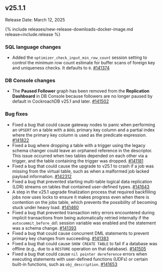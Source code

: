 ## v25.1.1

Release Date: March 12, 2025

{% include releases/new-release-downloads-docker-image.md release=include.release %}

<h3 id="v25-1-1-sql-language-changes">SQL language changes</h3>

- Added the `optimizer_check_input_min_row_count` session setting to control the minimum row count estimate for buffer scans of foreign key and uniqueness checks. It defaults to `0`.
 [#141374][#141374]

<h3 id="v25-1-1-db-console-changes">DB Console changes</h3>

- The **Paused Follower** graph has been removed from the **Replication Dashboard** in DB Console because followers are no longer paused by default in CockroachDB v25.1 and later.
 [#141502][#141502]

<h3 id="v25-1-1-bug-fixes">Bug fixes</h3>

- Fixed a bug that could cause gateway nodes to panic when performing an `UPSERT` on a table with a `BOOL` primary key column and a partial index where the primary key column is used as the predicate expression.
 [#141822][#141822]
- Fixed a bug where dropping a table with a trigger using the legacy schema changer could leave an orphaned reference in the descriptor. This issue occurred when two tables depended on each other via a trigger, and the table containing the trigger was dropped.
 [#141181][#141181]
- Fixed a bug that could cause the upgrade to v25.1 to crash if a job was missing from the virtual table, such as when a malformed job lacked payload information.
 [#142312][#142312]
- Fixed a bug that prevented starting multi-table logical data replication (LDR) streams on tables that contained user-defined types.
 [#141643][#141643]
- A step in the v25.1 upgrade finalization process that required backfilling jobs now uses locks to ensure it makes progress even when there is contention on the jobs table, which prevents the possibility of becoming stuck under heavy load.
 [#141460][#141460]
- Fixed a bug that prevented transaction retry errors encountered during implicit transactions from being automatically retried internally if the `autocommit_before_ddl` session variable was enabled and the statement was a schema change.
 [#141393][#141393]
- Fixed a bug that could cause concurrent DML statements to prevent primary key changes from succeeding.
 [#141383][#141383]
- Fixed a bug that could cause `SHOW CREATE TABLE` to fail if a database was offline (e.g., due to a `RESTORE` operation on that database).
 [#141505][#141505]
- Fixed a bug that could cause `nil pointer dereference` errors when executing statements with user-defined functions (UDFs) or certain built-in functions, such as `obj_description`.
 [#141653][#141653]


[#141383]: https://github.com/cockroachdb/cockroach/pull/141383
[#141505]: https://github.com/cockroachdb/cockroach/pull/141505
[#141374]: https://github.com/cockroachdb/cockroach/pull/141374
[#141502]: https://github.com/cockroachdb/cockroach/pull/141502
[#142312]: https://github.com/cockroachdb/cockroach/pull/142312
[#141643]: https://github.com/cockroachdb/cockroach/pull/141643
[#141460]: https://github.com/cockroachdb/cockroach/pull/141460
[#141393]: https://github.com/cockroachdb/cockroach/pull/141393
[#141653]: https://github.com/cockroachdb/cockroach/pull/141653
[#141822]: https://github.com/cockroachdb/cockroach/pull/141822
[#141181]: https://github.com/cockroachdb/cockroach/pull/141181
